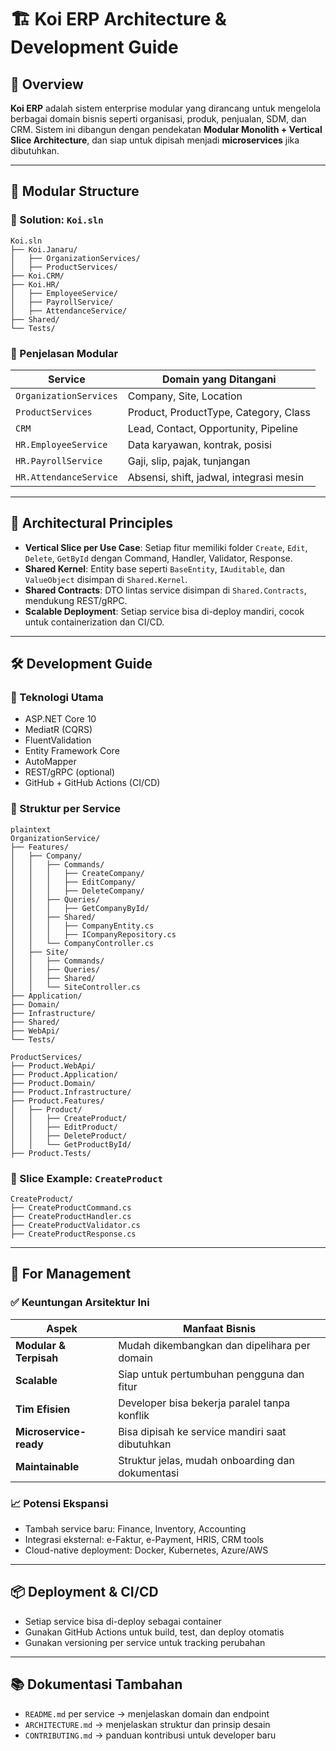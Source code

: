 # 🏗️ Koi ERP Architecture & Development Guide

## 📌 Overview

**Koi ERP** adalah sistem enterprise modular yang dirancang untuk mengelola berbagai domain bisnis seperti organisasi, produk, penjualan, SDM, dan CRM. Sistem ini dibangun dengan pendekatan **Modular Monolith + Vertical Slice Architecture**, dan siap untuk dipisah menjadi **microservices** jika dibutuhkan.

---

## 🧱 Modular Structure

### 🔹 Solution: `Koi.sln`

```plaintext
Koi.sln
├── Koi.Janaru/
│   ├── OrganizationServices/
│   ├── ProductServices/
├── Koi.CRM/
├── Koi.HR/
│   ├── EmployeeService/
│   ├── PayrollService/
│   ├── AttendanceService/
├── Shared/
└── Tests/
```

### 🔹 Penjelasan Modular

| Service                    | Domain yang Ditangani                          |
|---------------------------|------------------------------------------------|
| `OrganizationServices`    | Company, Site, Location                        |
| `ProductServices`         | Product, ProductType, Category, Class          |
| `CRM`                     | Lead, Contact, Opportunity, Pipeline           |
| `HR.EmployeeService`      | Data karyawan, kontrak, posisi                 |
| `HR.PayrollService`       | Gaji, slip, pajak, tunjangan                   |
| `HR.AttendanceService`    | Absensi, shift, jadwal, integrasi mesin        |

---

## 🧠 Architectural Principles

- **Vertical Slice per Use Case**: Setiap fitur memiliki folder `Create`, `Edit`, `Delete`, `GetById` dengan Command, Handler, Validator, Response.
- **Shared Kernel**: Entity base seperti `BaseEntity`, `IAuditable`, dan `ValueObject` disimpan di `Shared.Kernel`.
- **Shared Contracts**: DTO lintas service disimpan di `Shared.Contracts`, mendukung REST/gRPC.
- **Scalable Deployment**: Setiap service bisa di-deploy mandiri, cocok untuk containerization dan CI/CD.

---

## 🛠️ Development Guide

### 🔹 Teknologi Utama
- ASP.NET Core 10
- MediatR (CQRS)
- FluentValidation
- Entity Framework Core
- AutoMapper
- REST/gRPC (optional)
- GitHub + GitHub Actions (CI/CD)

### 🔹 Struktur per Service


```
plaintext
OrganizationService/
├── Features/
│   ├── Company/
│   │   ├── Commands/
│   │   │   ├── CreateCompany/
│   │   │   ├── EditCompany/
│   │   │   ├── DeleteCompany/
│   │   ├── Queries/
│   │   │   ├── GetCompanyById/
│   │   ├── Shared/
│   │   │   ├── CompanyEntity.cs
│   │   │   ├── ICompanyRepository.cs
│   │   └── CompanyController.cs
│   ├── Site/
│   │   ├── Commands/
│   │   ├── Queries/
│   │   ├── Shared/
│   │   └── SiteController.cs
├── Application/
├── Domain/
├── Infrastructure/
├── Shared/
├── WebApi/
└── Tests/
```

```plaintext
ProductServices/
├── Product.WebApi/
├── Product.Application/
├── Product.Domain/
├── Product.Infrastructure/
├── Product.Features/
│   ├── Product/
│   │   ├── CreateProduct/
│   │   ├── EditProduct/
│   │   ├── DeleteProduct/
│   │   └── GetProductById/
├── Product.Tests/
```

### 🔹 Slice Example: `CreateProduct`

```plaintext
CreateProduct/
├── CreateProductCommand.cs
├── CreateProductHandler.cs
├── CreateProductValidator.cs
├── CreateProductResponse.cs
```

---

## 👥 For Management

### ✅ Keuntungan Arsitektur Ini

| Aspek                  | Manfaat Bisnis                                      |
|------------------------|-----------------------------------------------------|
| **Modular & Terpisah** | Mudah dikembangkan dan dipelihara per domain        |
| **Scalable**           | Siap untuk pertumbuhan pengguna dan fitur           |
| **Tim Efisien**        | Developer bisa bekerja paralel tanpa konflik        |
| **Microservice-ready** | Bisa dipisah ke service mandiri saat dibutuhkan     |
| **Maintainable**       | Struktur jelas, mudah onboarding dan dokumentasi    |

### 📈 Potensi Ekspansi

- Tambah service baru: Finance, Inventory, Accounting
- Integrasi eksternal: e-Faktur, e-Payment, HRIS, CRM tools
- Cloud-native deployment: Docker, Kubernetes, Azure/AWS

---

## 📦 Deployment & CI/CD

- Setiap service bisa di-deploy sebagai container
- Gunakan GitHub Actions untuk build, test, dan deploy otomatis
- Gunakan versioning per service untuk tracking perubahan

---

## 📚 Dokumentasi Tambahan

- `README.md` per service → menjelaskan domain dan endpoint
- `ARCHITECTURE.md` → menjelaskan struktur dan prinsip desain
- `CONTRIBUTING.md` → panduan kontribusi untuk developer baru


